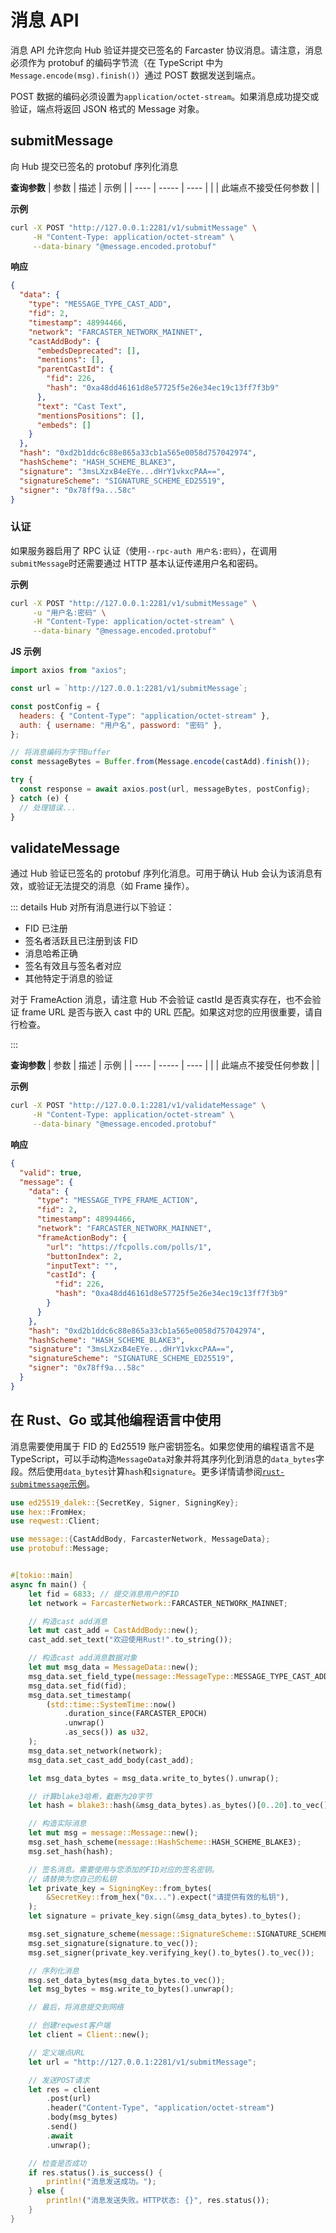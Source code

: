 # 消息 API

消息 API 允许您向 Hub 验证并提交已签名的 Farcaster 协议消息。请注意，消息必须作为 protobuf 的编码字节流（在 TypeScript 中为`Message.encode(msg).finish()`）通过 POST 数据发送到端点。

POST 数据的编码必须设置为`application/octet-stream`。如果消息成功提交或验证，端点将返回 JSON 格式的 Message 对象。

## submitMessage

向 Hub 提交已签名的 protobuf 序列化消息

**查询参数**
| 参数 | 描述 | 示例 |
| ---- | ----- | ---- |
| | 此端点不接受任何参数 | |

**示例**

```bash
curl -X POST "http://127.0.0.1:2281/v1/submitMessage" \
     -H "Content-Type: application/octet-stream" \
     --data-binary "@message.encoded.protobuf"

```

**响应**

```json
{
  "data": {
    "type": "MESSAGE_TYPE_CAST_ADD",
    "fid": 2,
    "timestamp": 48994466,
    "network": "FARCASTER_NETWORK_MAINNET",
    "castAddBody": {
      "embedsDeprecated": [],
      "mentions": [],
      "parentCastId": {
        "fid": 226,
        "hash": "0xa48dd46161d8e57725f5e26e34ec19c13ff7f3b9"
      },
      "text": "Cast Text",
      "mentionsPositions": [],
      "embeds": []
    }
  },
  "hash": "0xd2b1ddc6c88e865a33cb1a565e0058d757042974",
  "hashScheme": "HASH_SCHEME_BLAKE3",
  "signature": "3msLXzxB4eEYe...dHrY1vkxcPAA==",
  "signatureScheme": "SIGNATURE_SCHEME_ED25519",
  "signer": "0x78ff9a...58c"
}
```

### 认证

如果服务器启用了 RPC 认证（使用`--rpc-auth 用户名:密码`），在调用`submitMessage`时还需要通过 HTTP 基本认证传递用户名和密码。

**示例**

```bash
curl -X POST "http://127.0.0.1:2281/v1/submitMessage" \
     -u "用户名:密码" \
     -H "Content-Type: application/octet-stream" \
     --data-binary "@message.encoded.protobuf"
```

**JS 示例**

```Javascript
import axios from "axios";

const url = `http://127.0.0.1:2281/v1/submitMessage`;

const postConfig = {
  headers: { "Content-Type": "application/octet-stream" },
  auth: { username: "用户名", password: "密码" },
};

// 将消息编码为字节Buffer
const messageBytes = Buffer.from(Message.encode(castAdd).finish());

try {
  const response = await axios.post(url, messageBytes, postConfig);
} catch (e) {
  // 处理错误...
}
```

## validateMessage

通过 Hub 验证已签名的 protobuf 序列化消息。可用于确认 Hub 会认为该消息有效，或验证无法提交的消息（如 Frame 操作）。

::: details
Hub 对所有消息进行以下验证：

- FID 已注册
- 签名者活跃且已注册到该 FID
- 消息哈希正确
- 签名有效且与签名者对应
- 其他特定于消息的验证

对于 FrameAction 消息，请注意 Hub 不会验证 castId 是否真实存在，也不会验证 frame URL 是否与嵌入 cast 中的 URL 匹配。如果这对您的应用很重要，请自行检查。

:::

**查询参数**
| 参数 | 描述 | 示例 |
| ---- | ----- | ---- |
| | 此端点不接受任何参数 | |

**示例**

```bash
curl -X POST "http://127.0.0.1:2281/v1/validateMessage" \
     -H "Content-Type: application/octet-stream" \
     --data-binary "@message.encoded.protobuf"

```

**响应**

```json
{
  "valid": true,
  "message": {
    "data": {
      "type": "MESSAGE_TYPE_FRAME_ACTION",
      "fid": 2,
      "timestamp": 48994466,
      "network": "FARCASTER_NETWORK_MAINNET",
      "frameActionBody": {
        "url": "https://fcpolls.com/polls/1",
        "buttonIndex": 2,
        "inputText": "",
        "castId": {
          "fid": 226,
          "hash": "0xa48dd46161d8e57725f5e26e34ec19c13ff7f3b9"
        }
      }
    },
    "hash": "0xd2b1ddc6c88e865a33cb1a565e0058d757042974",
    "hashScheme": "HASH_SCHEME_BLAKE3",
    "signature": "3msLXzxB4eEYe...dHrY1vkxcPAA==",
    "signatureScheme": "SIGNATURE_SCHEME_ED25519",
    "signer": "0x78ff9a...58c"
  }
}
```

## 在 Rust、Go 或其他编程语言中使用

消息需要使用属于 FID 的 Ed25519 账户密钥签名。如果您使用的编程语言不是 TypeScript，可以手动构造`MessageData`对象并将其序列化到消息的`data_bytes`字段。然后使用`data_bytes`计算`hash`和`signature`。更多详情请参阅[`rust-submitmessage`示例](https://github.com/farcasterxyz/hub-monorepo/tree/main/packages/hub-web/examples)。

```rust
use ed25519_dalek::{SecretKey, Signer, SigningKey};
use hex::FromHex;
use reqwest::Client;

use message::{CastAddBody, FarcasterNetwork, MessageData};
use protobuf::Message;


#[tokio::main]
async fn main() {
    let fid = 6833; // 提交消息用户的FID
    let network = FarcasterNetwork::FARCASTER_NETWORK_MAINNET;

    // 构造cast add消息
    let mut cast_add = CastAddBody::new();
    cast_add.set_text("欢迎使用Rust!".to_string());

    // 构造cast add消息数据对象
    let mut msg_data = MessageData::new();
    msg_data.set_field_type(message::MessageType::MESSAGE_TYPE_CAST_ADD);
    msg_data.set_fid(fid);
    msg_data.set_timestamp(
        (std::time::SystemTime::now()
            .duration_since(FARCASTER_EPOCH)
            .unwrap()
            .as_secs()) as u32,
    );
    msg_data.set_network(network);
    msg_data.set_cast_add_body(cast_add);

    let msg_data_bytes = msg_data.write_to_bytes().unwrap();

    // 计算blake3哈希，截断为20字节
    let hash = blake3::hash(&msg_data_bytes).as_bytes()[0..20].to_vec();

    // 构造实际消息
    let mut msg = message::Message::new();
    msg.set_hash_scheme(message::HashScheme::HASH_SCHEME_BLAKE3);
    msg.set_hash(hash);

    // 签名消息。需要使用与您添加的FID对应的签名密钥。
    // 请替换为您自己的私钥
    let private_key = SigningKey::from_bytes(
        &SecretKey::from_hex("0x...").expect("请提供有效的私钥"),
    );
    let signature = private_key.sign(&msg_data_bytes).to_bytes();

    msg.set_signature_scheme(message::SignatureScheme::SIGNATURE_SCHEME_ED25519);
    msg.set_signature(signature.to_vec());
    msg.set_signer(private_key.verifying_key().to_bytes().to_vec());

    // 序列化消息
    msg.set_data_bytes(msg_data_bytes.to_vec());
    let msg_bytes = msg.write_to_bytes().unwrap();

    // 最后，将消息提交到网络

    // 创建reqwest客户端
    let client = Client::new();

    // 定义端点URL
    let url = "http://127.0.0.1:2281/v1/submitMessage";

    // 发送POST请求
    let res = client
        .post(url)
        .header("Content-Type", "application/octet-stream")
        .body(msg_bytes)
        .send()
        .await
        .unwrap();

    // 检查是否成功
    if res.status().is_success() {
        println!("消息发送成功。");
    } else {
        println!("消息发送失败。HTTP状态: {}", res.status());
    }
}

```
